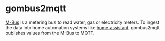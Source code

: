 # gombus2mqtt

[M-Bus](https://en.wikipedia.org/wiki/Meter-Bus) is a metering bus to read water, gas or electricity meters. To 
ingest the data into home automation systems like [home assistant](https://www.home-assistant.io/),
gombus2mqtt publishes values from the M-Bus to MQTT.
